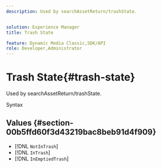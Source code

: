 ```yaml
---
description: Used by searchAssetReturn/trashState.


solution: Experience Manager
title: Trash State

feature: Dynamic Media Classic,SDK/API
role: Developer,Administrator
---
```


# Trash State{#trash-state}

Used by searchAssetReturn/trashState.

 Syntax 

## Values {#section-00b5ffd60f3d43219bac8beb91d4f909}

* [!DNL `NotInTrash`] 
* [!DNL `InTrash`] 
* [!DNL `InEmptiedTrash`]

